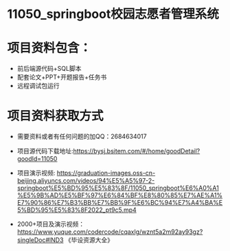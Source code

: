 #  11050_springboot校园志愿者管理系统
 
# 项目资料包含：
* 前后端源代码+SQL脚本
* 配套论文+PPT+开题报告+任务书
* 远程调试包运行

# 项目资料获取方式
* 需要资料或者有任何问题的加QQ：2684634017
* 项目源代码下载地址:https://bysj.bsitem.com/#/home/goodDetail?goodId=11050

* 项目演示视频:  https://graduation-images.oss-cn-beijing.aliyuncs.com/videos/94%E5%A5%97-2-springboot%E5%BD%95%E5%83%8F/11050_springboot%E6%A0%A1%E5%9B%AD%E5%BF%97%E6%84%BF%E8%80%85%E7%AE%A1%E7%90%86%E7%B3%BB%E7%BB%9F%E6%BC%94%E7%A4%BA%E5%BD%95%E5%83%8F2022_pt9c5.mp4


* 2000+项目及演示视频：https://www.yuque.com/codercode/cqaxlg/wznt5a2m92ay93gz?singleDoc#lND3 《毕设资源大全》






